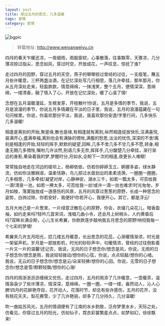 ```yaml
---
layout: post
title: 穿过五月的思念，几多温暖
tags: 爱情
category: 爱情
---
```


![bgpic](http://www.weiyanweiyu.cn/wp-content/uploads/2016/05/mt.jpg)

> 转载地址: http://www.weiyanweiyu.cn

四月的春天乍暖还凉，一夜细雨，雨敲窗棂，心事散落，往事飘零，天骤凉，几分薄凉掠过指尖，思念如风，穿过时空，开放成花，一声叹息，惊扰了谁?

走过四月的田野，穿过五月的天空，燕子的唧唧掠过曾经的过往，一支瘦笔，蘸五月些许暖意，三杯两盏淡酒，在记忆深处写几行相思，落几许牵挂，那年那月，你从五月深处走来，轻盈款款，情意绵绵，一抹浅笑，整个五月，便情深深，意绵绵，一缕清香，融了情入了心，开放在记忆深处，暖了心温了情!

念想在五月温暖漫延，生根发芽，开枝散叶!你说，五月是多情的季节，我说，五月是浪漫的季节，你说五月多情藏在平淡的日子里，我说，五月的浪漫蕴藏在一句句问候里。你说，你喜欢那份平淡，我说，我喜欢那份安逸!字里行间，几多快乐几多温暖!

相逢是离别的开始,聚是缘,散也是缘,有相逢就有离别,纵然相逢绽放快乐,注满喜悦,装满开心,盛满幸福,离别也会有满脉的惆怅,满腹的愁思,淡淡的忧伤,深深的不舍!离别是相逢的开始,轻轻的挥手,默默的疑望,回眸,几多不舍几多不甘几多不愿,转身,相逢无期几多惆怅,嘱咐几许淡然,别语几多无奈,挥挥手,几分酸楚几分牵挂，渐行渐远的身影,晕染着我的梦,梦醒时分,月如水,企盼下一次的相逢,夜更长人难眠!

常常独自地走在河边的堤坝上，杨柳依依，仿若你婷婷玉立，婀娜多姿，绿水静流，仿如你淡雅娴淑，温柔恬静，鸟儿掠过水面划出的柔柔涟漪，一圈圈一圈圈，几多相思，几多牵挂!凝望对岸，心静神安，溺水三千，如若一瓢太多，可否给我一滴!清泉一池，如若一捧太多，可否给我一丝!或许一滴一丝也难求!时光匆匆，岁月如梭，落寞独放成一道感伤的风景，五月的风穿过葱葱的原野，长成一种思念的姿势，白驹过隙，你若安好，我便好!你若开心，我便开心。其它，都是浮云!

五月大地己是一片葱茏，一片绿意泛散在心的原野，你会，衣缀几朵花儿，暗香盈袖，如约走来吗?轻吟几首宋词，浅唱几曲小令，还会月上树梢头，人约黄昏后吗?双眸长满企盼，心儿生长希翼，你款款莲步敲响我五月思念的原野!响彻我每一个七彩的梦境!

希翼夹几许五月阳光，捻几缕五月暖意，长出思念的花蕊，心渐暖情渐浓，时光是一架留声机，岁月是一部放影机，时光的砂砂声中，句暖情浓，曾经的过往倒影着一片又一片的温馨!还记否，我说，无风的日子想念你/想念是风，你说，无雨的日子想念你/想念是雨，我说轻轻拨动/想你的心弦，你说，点点轻敲/想你的心绪。我说，无云的日子想念你/想念是云/朵呆轻拂/想你的心田。你说，无雪的日子想念你/想念是雪/颗颗轻飘/想你的心海!

四月的雨浙浙沥沥缠绵又忧伤，走过四月，五月的雨添了几许暖意，一壶暖茶，温情袅袅少了些许薄凉，情深深，意绵绵，一圈一圈，一缕一缕，盎然动人，沁人心脾!四月的花鲜艳夺目，花开动人，花落时节，却总有些许感伤，五月的花开，没有桃花夭夭，梨花赛雪，少了几许艳丽，却多了几分持久，几分温暖!

吹一曲姑苏风光，五月的情调便有了江南的水乡韵致，泛舟梦里水乡，天际之处，仿看见，你穿过五月的阳光，仿如仙子，霓衣彩裳繁星点点，如梦如幻，徐徐飘来!